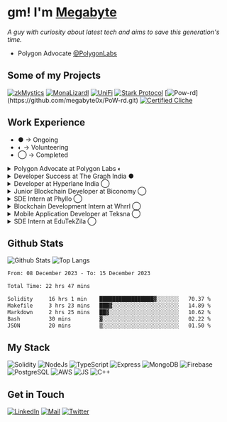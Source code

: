 # gm! I'm [Megabyte](https://megabyte0x.arweave.dev/)

*A guy with curiosity about latest tech and aims to save this generation's time.*

- Polygon Advocate [@PolygonLabs](twitter.com/0xPolygonLabs)

## Some of my Projects

[![zkMystics](https://denvercoder1-github-readme-stats.vercel.app/api/pin/?username=megabyte0x&repo=ethonline23_project&theme=dark&show_icons=true)](https://github.com/megabyte0x/ethonline23_project)
[![MonaLizardl](https://denvercoder1-github-readme-stats.vercel.app/api/pin/?username=Pratham-19&repo=ethIstanbul&theme=dark&show_icons=true)](https://github.com/Pratham-19/ethIstanbul)
[![UniFi](https://denvercoder1-github-readme-stats.vercel.app/api/pin/?username=Pratham-19&repo=UniFi&theme=dark&show_icons=true)](https://github.com/Pratham-19/UniFi)
[![Stark Protocol](https://denvercoder1-github-readme-stats.vercel.app/api/pin/?username=megabyte0x&repo=stark-protocol&theme=dark&show_icons=true)](https://github.com/megabyte0x/stark-protocol)
[![Pow-rd](https://denvercoder1-github-readme-stats.vercel.app/api/pin/?username=megabyte0x&repo=PoW-rd&theme=dark&show_icons=true")](https://github.com/megabyte0x/PoW-rd.git)
[![Certified Cliche](https://denvercoder1-github-readme-stats.vercel.app/api/pin/?username=megabyte0x&repo=certified_cliche&theme=dark&show_icons=true)](https://github.com/megabyte0x/certified_cliche.git)


## Work Experience

- ● -> Ongoing
- ◐ -> Volunteering
- ◯ -> Completed
  
<details>
<summary>Polygon Advocate at Polygon Labs ◐ </summary>

---

- Created Technical Blogs and Repos to onoboard devs into the Polygon Ecosystem.
- Represented Polygon at several meetups IRL and online. 
- Contributed in zkThon by reviewing 65+ PRs and idThon by creating the tutorial repos.

</details>

<details>
<summary>Developer Success at The Graph India ● </summary>

---

- Growing The Graph Protocol Ecosystem in INDIA by organising workshops and various programs to nourish the community of Graph Protocol in INDIA.
- Delivering Technical Workshops to Graph Advocates around Graph Protocol.
- Creating Content around The Graph Protocol.

</details>

<details>
<summary>Developer at Hyperlane India ◯</summary>

---

- Deployed Hyperlane on more than 6 chains.
- Gave workshops and mentored hackers.
- Reviewed and Tested the Documentation.

</details>

<details>
<summary>Junior Blockchain Developer at Biconomy ◯ </summary>

---

- Integration of new chains within the Biconomy’s mexa-sdk.
- Integration of new products within the Biconomy's AA SDK.
- Improving the documentation.
  
</details>

<details>
<summary>SDE Intern at Phyllo ◯</summary>

---

- Building Indexers for fetching requried data from different Blockchains.
- Building 10+ APIs provide reputation data of a User, DAO, and many more.

</details>

<details>
<summary>Blockchain Development Intern at Whrrl ◯</summary>

---

- Natively implemented Wallet Connect on the DApp for keeping the minimum number of libraries.
- Integrated deployed smart contracts with Front-end.

</details>

<details>
<summary>Mobile Application Developer at Teksna ◯</summary>

---

- Created the Authentication API and saving the data of the users in a separate database.
- Design, Developed and Implemented database maintaining 2 different roles.

</details>

<details>
<summary>SDE Intern at EduTekZila ◯</summary>

---

- Design and Built the Back-end maintaining 3 different roles.
- Developed more than 10 UI pages.
- Integrated the front-end and back-end

</details>

## Github Stats

![Github Stats](https://github-readme-stats.vercel.app/api?username=megabyte0x&show_icons=true&theme=dark&hide_border=true&bg_color=0D1117)
![Top Langs](https://github-readme-stats.vercel.app/api/top-langs/?username=megabyte0x&layout=compact&theme=dark)

<!--START_SECTION:waka-->

```txt
From: 08 December 2023 - To: 15 December 2023

Total Time: 22 hrs 47 mins

Solidity     16 hrs 1 min    █████████████████▓░░░░░░░   70.37 %
Makefile     3 hrs 23 mins   ███▓░░░░░░░░░░░░░░░░░░░░░   14.89 %
Markdown     2 hrs 25 mins   ██▓░░░░░░░░░░░░░░░░░░░░░░   10.62 %
Bash         30 mins         ▓░░░░░░░░░░░░░░░░░░░░░░░░   02.22 %
JSON         20 mins         ▒░░░░░░░░░░░░░░░░░░░░░░░░   01.50 %
```

<!--END_SECTION:waka-->

## My Stack

![Solidity](https://img.shields.io/badge/solidity-grey?style=for-the-badge&logo=solidity&logoColor=Green)
![NodeJs](https://img.shields.io/badge/NODE_JS-grey?style=for-the-badge&logo=nodedotjs&logoColor=Green)
![TypeScript](https://img.shields.io/badge/TS-grey?style=for-the-badge&logo=typescript&logoColor=Green)
![Express](https://img.shields.io/badge/EXPRESS-grey?style=for-the-badge&logo=EXPRESS&logoColor=Green)
![MongoDB](https://img.shields.io/badge/MONGODB-grey?style=for-the-badge&logo=MONGODB&logoColor=Green)
![Firebase](https://img.shields.io/badge/EXPRESS-grey?style=for-the-badge&logo=EXPRESS&logoColor=Green)
![PostgreSQL](https://img.shields.io/badge/PostgreSQL-grey?style=for-the-badge&logo=postgresql&logoColor=Yellow)
![AWS](https://img.shields.io/badge/AWS-grey?style=for-the-badge&logo=amazonaws&logoColor=Yellow)
![JS](https://img.shields.io/badge/JS-grey?style=for-the-badge&logo=javascript&logoColor=Green)
![C++](https://img.shields.io/badge/C++-grey?style=for-the-badge&logo=cplusplus&logoColor=Green)

## Get in Touch

[![LinkedIn](https://img.shields.io/badge/LinkedIn-26A5E4?style=for-the-badge&logo=LinkedIn&logoColor=white)](https://www.linkedin.com/in/megabyte0x/)
[![Mail](https://img.shields.io/badge/Email-D14836?style=for-the-badge&logo=gmail&logoColor=white)](mailto:contact@megabyte0x.xyz)
[![Twitter](https://img.shields.io/badge/Twitter-1DA1F2?style=for-the-badge&logo=twitter&logoColor=white)](https://img.shields.io/badge/Twitter-1DA1F2?style=for-the-badge&logo=twitter&logoColor=white)

